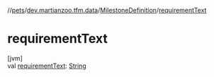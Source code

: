 //[pets](../../../index.md)/[dev.martianzoo.tfm.data](../index.md)/[MilestoneDefinition](index.md)/[requirementText](requirement-text.md)

# requirementText

[jvm]\
val [requirementText](requirement-text.md): [String](https://kotlinlang.org/api/latest/jvm/stdlib/kotlin/-string/index.html)
